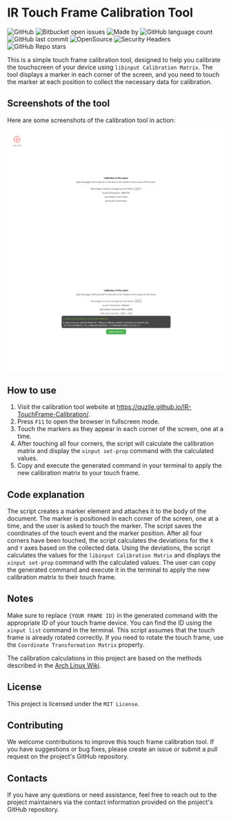 # IR Touch Frame Calibration Tool

![GitHub](https://img.shields.io/github/license/quzile/TouchFrame-Calibration) ![Bitbucket open issues](https://img.shields.io/bitbucket/issues/quzile/TouchFrame-Calibration)  ![Made by](https://img.shields.io/badge/Made_by-Quzile-Green) ![GitHub language count](https://img.shields.io/github/languages/count/quzile/TouchFrame-Calibration) ![GitHub last commit](https://img.shields.io/github/last-commit/quzile/TouchFrame-Calibration) ![OpenSource](https://img.shields.io/badge/Open_Source-♥-red) ![Security Headers](https://img.shields.io/security-headers?url=https%3A%2F%2Fquzile.github.io%2FTouchFrame-Calibration%2F) ![GitHub Repo stars](https://img.shields.io/github/stars/quzile/TouchFrame-Calibration?style=social)

This is a simple touch frame calibration tool, designed to help you calibrate the touchscreen of your device using `libinput Calibration Matrix`. The tool displays a marker in each corner of the screen, and you need to touch the marker at each position to collect the necessary data for calibration.

## Screenshots of the tool

Here are some screenshots of the calibration tool in action:

![Screenshot 1 - Start Calibration](./demo/Screenshot_1.png)
![Screenshot 2 - End Calibration](./demo/Screenshot_2.png)

## How to use

1. Visit the calibration tool website at https://quzile.github.io/IR-TouchFrame-Calibration/.
2. Press `F11` to open the browser in fullscreen mode.
3. Touch the markers as they appear in each corner of the screen, one at a time.
4. After touching all four corners, the script will calculate the calibration matrix and display the `xinput set-prop` command with the calculated values.
5. Copy and execute the generated command in your terminal to apply the new calibration matrix to your touch frame.

## Code explanation

The script creates a marker element and attaches it to the body of the document.
The marker is positioned in each corner of the screen, one at a time, and the user is asked to touch the marker.
The script saves the coordinates of the touch event and the marker position.
After all four corners have been touched, the script calculates the deviations for the `X` and `Y` axes based on the collected data.
Using the deviations, the script calculates the values for the `libinput Calibration Matrix` and displays the `xinput set-prop` command with the calculated values.
The user can copy the generated command and execute it in the terminal to apply the new calibration matrix to their touch frame.

## Notes

Make sure to replace `{YOUR FRAME ID}` in the generated command with the appropriate ID of your touch frame device. You can find the ID using the `xinput list` command in the terminal.
This script assumes that the touch frame is already rotated correctly. If you need to rotate the touch frame, use the `Coordinate Transformation Matrix` property.

The calibration calculations in this project are based on the methods described in the [Arch Linux Wiki](https://wiki.archlinux.org/title/Talk:Calibrating_Touchscreen).

## License

This project is licensed under the `MIT License`.

## Contributing

We welcome contributions to improve this touch frame calibration tool. If you have suggestions or bug fixes, please create an issue or submit a pull request on the project's GitHub repository.

## Contacts

If you have any questions or need assistance, feel free to reach out to the project maintainers via the contact information provided on the project's GitHub repository.
